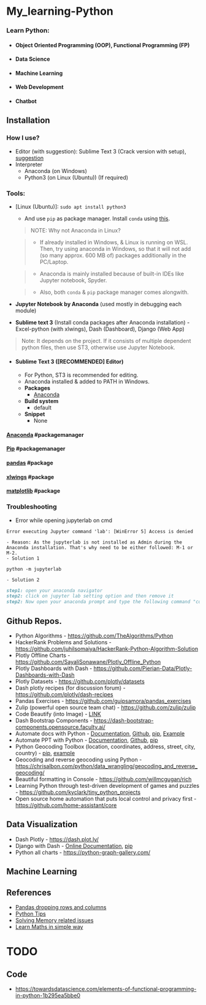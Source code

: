 # My_learning-Python
### Learn Python: 
  - #### Object Oriented Programming (OOP), Functional Programming (FP)
  - #### Data Science
  - #### Machine Learning
  - #### Web Development
  - #### Chatbot

## Installation
### How I use?
* Editor (with suggestion): Sublime Text 3 (Crack version with setup), [suggestion](#sublime-text-3-recommended-editor)
* Interpreter
	- Anaconda (on Windows)
	- Python3 (on Linux (Ubuntu)) (If required)

### Tools:
* [Linux (Ubuntu)]: `sudo apt install python3`
	- And use `pip` as package manager. Install `conda` using [this](https://conda.io/projects/conda/en/latest/user-guide/install/linux.html#installing-on-linux).

	> NOTE: Why not Anaconda in Linux?

	> - If already installed in Windows, & Linux is running on WSL. Then, try using anaconda in Windows, so that it will not add (so many approx. 600 MB of) packages additionally in the PC/Laptop.

	> - Anaconda is mainly installed because of built-in IDEs like Jupyter notebook, Spyder.

	> - Also, both `conda` & `pip` package manager comes alongwith.

* __Jupyter Notebook by Anaconda__ (used mostly in debugging each module)
* __Sublime text 3__ (Install conda packages after Anaconda installation) - Excel-python (with xlwings), Dash (Dashboard), Django (Web App)

> Note: It depends on the project. If it consists of multiple dependent python files, then use ST3, otherwise use Jupyter Notebook.

* #### Sublime Text 3 ([RECOMMENDED] Editor)
	- For Python, ST3 is recommended for editing.
	- Anaconda installed & added to PATH in Windows.
	- __Packages__
		+ [Anaconda](https://packagecontrol.io/packages/Anaconda)
	- __Build system__
		+ default
	- __Snippet__
		+ None


#### [Anaconda](https://github.com/abhi3700/My_Learning-Python/blob/master/libs/anaconda.md)        #packagemanager
#### [Pip](https://github.com/abhi3700/My_Learning-Python/blob/master/libs/pip.md)						      #packagemanager
#### [pandas](https://github.com/abhi3700/My_Learning-Python/blob/master/libs/pandas.md)			      #package
#### [xlwings](https://github.com/abhi3700/My_Learning-Python/blob/master/libs/xlwings.md)		      #package
#### [matplotlib](https://github.com/abhi3700/My_Learning-Python/blob/master/libs/matplotlib/matplotlib.md)	  #package

### Troubleshooting
* Error while opening jupyterlab on cmd
```Console
Error executing Jupyter command 'lab': [WinError 5] Access is denied
```
	- Reason: As the jupyterlab is not installed as Admin during the Anaconda installation. That's why need to be either followed: M-1 or M-2.
	- Solution 1
```console
python -m jupyterlab
```
	- Solution 2
```md
step1: open your anaconda navigator 
step2: click on jupyter lab setting option and then remove it
step2: Now open your anaconda prompt and type the following command "conda install -c conda-forge jupyterlab"
```


## Github Repos.
* Python Algorithms - https://github.com/TheAlgorithms/Python
* HackerRank Problems and Solutions - https://github.com/juhilsomaiya/HackerRank-Python-Algorithm-Solution
* Plotly Offline Charts - https://github.com/SayaliSonawane/Plotly_Offline_Python
* Plotly Dashboards with Dash - https://github.com/Pierian-Data/Plotly-Dashboards-with-Dash
* Plotly Datasets - https://github.com/plotly/datasets
* Dash plotly recipes (for discussion forum) - https://github.com/plotly/dash-recipes
* Pandas Exercises - https://github.com/guipsamora/pandas_exercises
* Zulip (powerful open source team chat) - https://github.com/zulip/zulip
* Code Beautify (into Image) - [LINK](https://carbon.now.sh/?bg=rgba(48%2C127%2C194%2C1)&t=monokai&wt=none&l=yaml&ds=true&dsyoff=20px&dsblur=68px&wc=true&wa=true&pv=56px&ph=56px&ln=false&fm=Hack&fs=14px&lh=133%25&si=false&es=4x&wm=false&code=worker%253A%2520python%2520app%252Fbot.py)
* Dash Bootstrap Components - https://dash-bootstrap-components.opensource.faculty.ai/
* Automate docs with Python - [Documentation](https://python-docx.readthedocs.io/en/latest/), [Github](https://github.com/python-openxml/python-docx), [pip](https://pypi.org/project/python-docx/), [Example](https://pbpython.com/python-word-template.html)
* Automate PPT with Python - [Documentation](https://python-pptx.readthedocs.io/en/latest/), [Github](https://github.com/scanny/python-pptx), [pip](https://pypi.org/project/python-pptx/)
* Python Geocoding Toolbox (location, coordinates, address, street, city, country) - [pip](https://pypi.org/project/geopy/), [example](https://chrisalbon.com/python/data_wrangling/geolocate_a_city_and_country/) 
* Geocoding and reverse geocoding using Python - https://chrisalbon.com/python/data_wrangling/geocoding_and_reverse_geocoding/
* Beautiful formatting in Console - https://github.com/willmcgugan/rich
* Learning Python through test-driven development of games and puzzles - https://github.com/kyclark/tiny_python_projects
* Open source home automation that puts local control and privacy first - https://github.com/home-assistant/core

## Data Visualization
* Dash Plotly - https://dash.plot.ly/
* Django with Dash - [Online Documentation](https://django-plotly-dash.readthedocs.io/en/latest/introduction.html), [pip](https://pypi.org/project/django-plotly-dash/)
* Python all charts - https://python-graph-gallery.com/

## Machine Learning

## References
* [Pandas dropping rows and columns](https://chrisalbon.com/python/data_wrangling/pandas_dropping_column_and_rows/)
* [Python Tips](http://book.pythontips.com/en/latest/index.html)
* [Solving Memory related issues](https://dzone.com/articles/python-memory-issues-tips-and-tricks)
* [Learn Maths in simple way](https://www.mathsisfun.com/index.htm)

# TODO
## Code
- https://towardsdatascience.com/elements-of-functional-programming-in-python-1b295ea5bbe0
